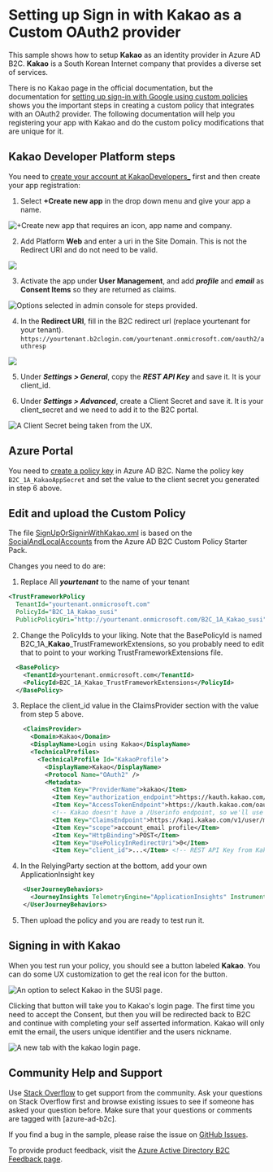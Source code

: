 # Setting up **Sign in with Kakao** as a Custom OAuth2 provider

This sample shows how to setup **Kakao** as an identity provider in Azure AD B2C. **Kakao** is a South Korean Internet company that provides a diverse set of services.

There is no Kakao page in the official documentation, but the documentation for [setting up sign-in with Google using custom policies](https://docs.microsoft.com/en-us/azure/active-directory-b2c/active-directory-b2c-custom-setup-goog-idp) shows you the important steps in creating a custom policy that integrates with an OAuth2 provider. The following documentation will help you registering your app with Kakao and do the custom policy modifications that are unique for it.

## Kakao Developer Platform steps
You need to [create your account at KakaoDevelopers_](https://developers.kakao.com/apps) first and then create your app registration:

1. Select **+Create new app** in the drop down menu and give your app a name.

![+Create new app that requires an icon, app name and company.](media/kakao-create-app.png)

2. Add Platform **Web** and enter a uri in the Site Domain. This is not the Redirect URI and do not need to be valid.

![](media/kakao-add-platform.png)

3. Activate the app under **User Management**, and add ***profile*** and ***email*** as **Consent Items** so they are returned as claims.

![Options selected in admin console for steps provided.](media/kakao-user-mgmt.png)

4. In the **Redirect URI**, fill in the B2C redirect url (replace yourtenant for your tenant).
`https://yourtenant.b2clogin.com/yourtenant.onmicrosoft.com/oauth2/authresp`

![](media/kakao-redir-uri.png)

5. Under ***Settings > General***, copy the ***REST API Key*** and save it. It is your client_id.

6. Under ***Settings > Advanced***, create a Client Secret and save it. It is your client_secret and we need to add it to the B2C portal.

![A Client Secret being taken from the UX.](media/kakao-gen_client_secret.png)

## Azure Portal
You need to [create a policy key](https://docs.microsoft.com/en-us/azure/active-directory-b2c/active-directory-b2c-custom-setup-goog-idp?tabs=applications#create-a-policy-key) in Azure AD B2C. Name the policy key `B2C_1A_KakaoAppSecret` and set the value to the client secret you generated in step 6 above.

## Edit and upload the Custom Policy
The file [SignUpOrSigninWithKakao.xml](policy/SignUpOrSigninWithKakao.xml) is based on the [SocialAndLocalAccounts](https://github.com/Azure-Samples/active-directory-b2c-custom-policy-starterpack/tree/master/SocialAndLocalAccounts) from the Azure AD B2C Custom Policy Starter Pack.

Changes you need to do are:

1. Replace All ***yourtenant*** to the name of your tenant
```XML
<TrustFrameworkPolicy
  TenantId="yourtenant.onmicrosoft.com"
  PolicyId="B2C_1A_Kakao_susi"
  PublicPolicyUri="http://yourtenant.onmicrosoft.com/B2C_1A_Kakao_susi"
```

2. Change the PolicyIds to your liking. Note that the BasePolicyId is named B2C_1A_**Kakao**_TrustFrameworkExtensions, so you probably need to edit that to point to your working TrustFrameworkExtensions file. 
```XML
  <BasePolicy>
    <TenantId>yourtenant.onmicrosoft.com</TenantId>
    <PolicyId>B2C_1A_Kakao_TrustFrameworkExtensions</PolicyId>
  </BasePolicy>
```

3. Replace the client_id value in the ClaimsProvider section with the value from step 5 above.
```XML
    <ClaimsProvider>
      <Domain>Kakao</Domain>
      <DisplayName>Login using Kakao</DisplayName>
      <TechnicalProfiles>
        <TechnicalProfile Id="KakaoProfile">
          <DisplayName>Kakao</DisplayName>
          <Protocol Name="OAuth2" />
          <Metadata>
            <Item Key="ProviderName">kakao</Item>
            <Item Key="authorization_endpoint">https://kauth.kakao.com/oauth/authorize</Item>
            <Item Key="AccessTokenEndpoint">https://kauth.kakao.com/oauth/token</Item>
            <!-- Kakao doesn't have a /Userinfo endpoint, so we'll use the /user/me and map the data it returns -->
            <Item Key="ClaimsEndpoint">https://kapi.kakao.com/v1/user/me</Item>
            <Item Key="scope">account_email profile</Item>
            <Item Key="HttpBinding">POST</Item>
            <Item Key="UsePolicyInRedirectUri">0</Item>
            <Item Key="client_id">...</Item> <!-- REST API Key from Kakao Settings > General -->
```

4. In the RelyingParty section at the bottom, add your own ApplicationInsight key
```XML
    <UserJourneyBehaviors>
      <JourneyInsights TelemetryEngine="ApplicationInsights" InstrumentationKey="...your key..." DeveloperMode="true" ClientEnabled="true" ServerEnabled="true" TelemetryVersion="1.0.0" />
    </UserJourneyBehaviors>
```

5. Then upload the policy and you are ready to test run it.

## Signing in with Kakao
When you test run your policy, you should see a button labeled **Kakao**. You can do some UX customization to get the real icon for the button. 

![An option to select Kakao in the SUSI page.](media/kakao-susi-page.png)

Clicking that button will take you to Kakao's login page. The first time you need to accept the Consent, but then you will be redirected back to B2C and continue with completing your self asserted information. Kakao will only emit the email, the users unique identifier and the users nickname.

![A new tab with the kakao login page.](media/kakao-login-page.png)

## Community Help and Support
Use [Stack Overflow](https://stackoverflow.com/questions/tagged/azure-ad-b2c) to get support from the community. Ask your questions on Stack Overflow first and browse existing issues to see if someone has asked your question before. Make sure that your questions or comments are tagged with [azure-ad-b2c].

If you find a bug in the sample, please raise the issue on [GitHub Issues](https://github.com/azure-ad-b2c/samples/issues).

To provide product feedback, visit the [Azure Active Directory B2C Feedback page](https://feedback.azure.com/forums/169401-azure-active-directory?category_id=160596).
